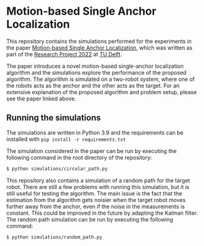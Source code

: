 # Motion-based Single Anchor Localization

This repository contains the simulations performed for the experiments in the paper [Motion-based Single Anchor Localization](http://resolver.tudelft.nl/uuid:2501fe4c-afc8-4ab4-8085-eb7c077b21f2),
which was written as part of the [Research Project 2022](https://github.com/TU-Delft-CSE/Research-Project) at [TU Delft](https://github.com/TU-Delft-CSE).

The paper introduces a novel motion-based single-anchor localization algorithm and the simulations explore the performance of the proposed algorithm. The algorithm is simulated on a two-robot system, where one of the robots acts as the anchor and the other acts as the target.
For an extensive explanation of the proposed algorithm and problem setup, please see the paper linked above.

## Running the simulations
The simulations are written in Python 3.9 and the requirements can be installed with `pip install -r requirements.txt`

The simulation considered in the paper can be run by executing the following command in the root directory of the repository:

```bash
$ python simulations/circular_path.py
```

This repository also contains a simulation of a random path for the target robot. There are still a few problems with 
running this simulation, but it is still useful for testing the algorithm. The main issue is the fact that the
estimation from the algorithm gets noisier when the target robot moves further away from the anchor, even if the
noise in the measurements is constant. This could be improved
in the future by adapting the Kalman filter. The random path simulation can be run by executing the following command:

```bash
$ python simulations/random_path.py
```